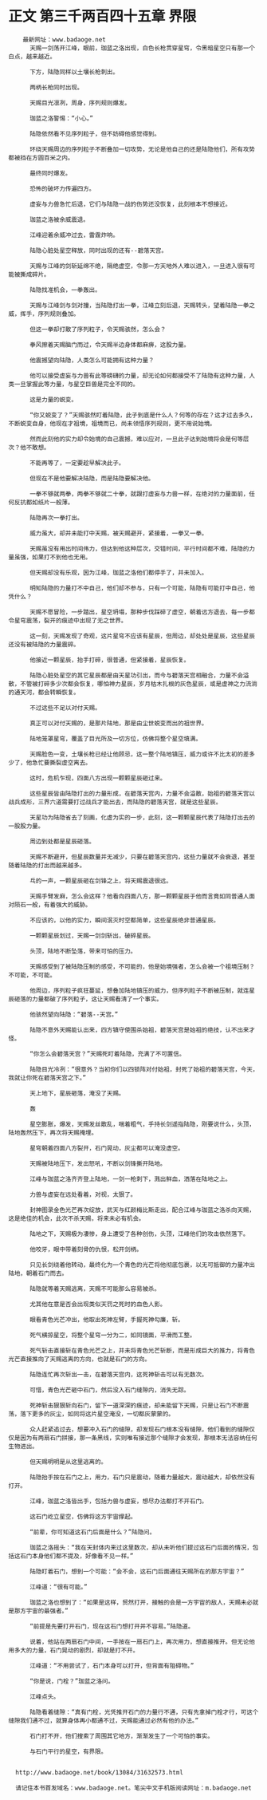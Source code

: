 # 正文 第三千两百四十五章 界限
        最新网址：www.badaoge.net
          天赐一剑荡开江峰，眼前，珈蓝之洛出现，白色长枪贯穿星穹，令黑暗星空只有那一个白点，越来越近。
      
          下方，陆隐同样以土壤长枪刺出。
      
          两柄长枪同时出现。
      
          天赐目光凛冽，周身，序列规则爆发。
      
          珈蓝之洛警惕：“小心。”
      
          陆隐依然看不见序列粒子，但不妨碍他感觉得到。
      
          环绕天赐周边的序列粒子不断叠加一切攻势，无论是他自己的还是陆隐他们，所有攻势都被挡在方圆百米之内。
      
          最终同时爆发。
      
          恐怖的破坏力传遍四方。
      
          虚妄与力兽急忙后退，它们与陆隐一战的伤势还没恢复，此刻根本不想接近。
      
          珈蓝之洛被余威震退。
      
          江峰迎着余威冲过去，雷霆炸响。
      
          陆隐心脏处星空释放，同时出现的还有--碧落天宫。
      
          天赐与江峰的剑斩延绵不绝，隔绝虚空，令那一方天地外人难以进入，一旦进入很有可能被撕成碎片。
      
          陆隐找准机会，一拳轰出。
      
          天赐与江峰剑与剑对撞，当陆隐打出一拳，江峰立刻后退，天赐转头，望着陆隐一拳之威，挥手，序列规则叠加。
      
          但这一拳却打散了序列粒子，令天赐骇然，怎么会？
      
          拳风擦着天赐脑门而过，令天赐半边身体都麻痹，这股力量。
      
          他震撼望向陆隐，人类怎么可能拥有这种力量？
      
          他可以接受虚妄与力兽有此等磅礴的力量，却无论如何都接受不了陆隐有这种力量，人类一旦掌握此等力量，与星空巨兽是完全不同的。
      
          这是力量的蜕变。
      
          “你又蜕变了？”天赐骇然盯着陆隐，此子到底是什么人？何等的存在？这才过去多久，不断蜕变自身，他现在才祖境，祖境而已，尚未领悟序列规则，更不用说始境。
      
          然而此刻他的实力却令始境的自己震撼，难以应对，一旦此子达到始境将会是何等层次？他不敢想。
      
          不能再等了，一定要趁早解决此子。
      
          但现在不是他要解决陆隐，而是陆隐要解决他。
      
          一拳不够就两拳，两拳不够就二十拳，就跟打虚妄与力兽一样，在绝对的力量面前，任何反抗都如纸片一般薄。
      
          陆隐再次一拳打出。
      
          威力虽大，却并未能打中天赐，被天赐避开，紧接着，一拳又一拳。
      
          天赐虽没有用出时间伟力，但达到他这种层次，交错时间，平行时间都不难，陆隐的力量虽强，如果打不到他也无用。
      
          但天赐却没有乐观，因为江峰，珈蓝之洛他们都停手了，并未加入。
      
          明知陆隐的力量打不中自己，他们却不参与，只有一个可能，陆隐有可能打中自己，他凭什么？
      
          天赐不愿冒险，一步踏出，星空坍塌，那种步伐踩碎了虚空，朝着远方退去，每一步都令星穹震荡，裂开的痕迹中出现了无之世界。
      
          这一刻，天赐发现了奇观，这片星穹不应该有星辰，但周边，却处处是星辰，这些星辰还没有被陆隐的力量震碎。
      
          他接近一颗星辰，抬手打碎，很普通，但紧接着，星辰恢复。
      
          陆隐心脏处星空的其它星辰都是由天星功引出，而今与碧落天宫相融合，力量不会溢散，不管被打碎多少次都会恢复，哪怕神力星辰，岁月枯木扎根的灰色星辰，或是虚神之力流淌的通天河，都会转瞬恢复。
      
          不过这些不足以对付天赐。
      
          真正可以对付天赐的，是那片陆地，那是由尘世蜕变而出的祖世界。
      
          陆地笼罩星穹，覆盖了目光所及一切方位，仿佛将整个星空填满。
      
          天赐脸色一变，土壤长枪已经让他顾忌，这一整个陆地镇压，威力或许不比太初的差多少了，他急忙要撕裂虚空离去。
      
          这时，危机乍现，四面八方出现一颗颗星辰砸过来。
      
          这些星辰皆由陆隐打出的力量形成，在碧落天宫内，力量不会溢散，始祖的碧落天宫以战兵成形，三界六道需要打过战兵才能出去，而陆隐的碧落天宫，就是这些星辰。
      
          天星功为陆隐省去了刻画，化虚为实的一步，此刻，这一颗颗星辰代表了陆隐打出去的一股股力量。
      
          周边到处都是星辰砸落。
      
          天赐不断避开，但星辰数量并无减少，只要在碧落天宫内，这些力量就不会衰退，甚至随着陆隐的打出而越来越多。
      
          乓的一声，一颗星辰砸在剑锋之上，将天赐震退很远。
      
          天赐手臂发麻，怎么会这样？他看向四面八方，那一颗颗星辰于他而言竟如同普通人面对陨石一般，有着强大的威胁。
      
          不应该的，以他的实力，瞬间泯灭时空都简单，这些星辰绝非普通星辰。
      
          一颗颗星辰划过，天赐一剑剑斩出，破碎星辰。
      
          头顶，陆地不断坠落，带来可怕的压力。
      
          天赐感受到了被陆隐压制的感受，不可能的，他是始境强者，怎么会被一个祖境压制？不可能，不可能。
      
          他周边，序列粒子疯狂蔓延，想叠加陆地镇压的威力，但序列粒子不断被压制，就连星辰砸落的力量都破了序列粒子，这让天赐看清了一个事实。
      
          他骇然望向陆隐：“碧落--天宫。”
      
          陆隐不意外天赐能认出来，四方镇守使围杀始祖，碧落天宫是始祖的绝技，认不出来才怪。
      
          “你怎么会碧落天宫？”天赐死盯着陆隐，充满了不可置信。
      
          陆隐目光冷冽：“很意外？当初你们以四锁阵对付始祖，封死了始祖的碧落天宫，今天，我就让你死在碧落天宫之下。”
      
          天上地下，星辰砸落，淹没了天赐。
      
          轰
      
          星空膨胀，爆发，天赐发丝散乱，喘着粗气，手持长剑遥指陆隐，刚要说什么，头顶，陆地轰然压下，再次将天赐掩埋。
      
          星穹朝着四面八方裂开，石门晃动，灰尘都可以淹没虚空。
      
          天赐被陆地压下，发出怒吼，不断以剑锋撕开陆地。
      
          江峰与珈蓝之洛齐齐登上陆地，一剑一枪刺下，溅出鲜血，洒落在陆地之上。
      
          力兽与虚妄在远处看着，对视，太狠了。
      
          封神图录金色光芒再次绽放，武天与红颜梅比斯走出，配合江峰与珈蓝之洛杀向天赐，这是绝佳的机会，此次不杀天赐，将来未必有机会。
      
          陆地之下，天赐极为凄惨，身上遭受了各种创伤，头顶，江峰他们的攻击依然落下。
      
          他咬牙，眼中带着刻骨的仇恨，松开剑柄。
      
          只见长剑绕着他转动，最终化为一个青色的光芒将他彻底包裹，以无可抵御的力量冲出陆地，朝着石门而去。
      
          陆隐就等着天赐逃离，天赐不可能那么容易被杀。
      
          尤其他在意是否会出现类似天罚之死时的血色人影。
      
          眼看青色光芒冲出，他取出死神左臂，手握死神勾廉，斩。
      
          死气横掠星空，将整个星穹一分为二，如同镜面，平滑而工整。
      
          死气斩击直接斩在青色光芒之上，并未将青色光芒斩断，而是形成巨大的推力，将青色光芒直接推向了天赐逃离的方向，也就是石门的方向。
      
          陆隐连忙再次斩出一击，在碧落天宫内，这死神斩击可以有无数次。
      
          可惜，青色光芒砸中石门，然后没入石门缝隙内，消失无踪。
      
          死神斩击狠狠斩向石门，留下一道深深的痕迹，却未能留下天赐，只是让石门不断震荡，落下更多的灰尘，如同将这片星空淹没，一切都灰蒙蒙的。
      
          众人赶紧追过去，想要冲入石门的缝隙，却发现石门根本没有缝隙，他们看到的缝隙仅仅是因为有两扇石门拼接，那一条黑线，实则唯有接近那个缝隙才会发现，那根本无法容纳任何生物进出。
      
          但天赐明明是从这里逃离的。
      
          陆隐抬手按在石门之上，用力，石门只是震动，随着力量越大，震动越大，却依然没有打开。
      
          江峰，珈蓝之洛皆出手，包括力兽与虚妄，想尽办法都打不开石门。
      
          这石门屹立星空，仿佛将这方宇宙撑起。
      
          “前辈，你可知道这石门后面是什么？”陆隐问。
      
          珈蓝之洛摇头：“我在天封体内来过这里数次，却从未听他们提过这石门后面的情况，包括这石门本身他们都不提及，好像看不见一样。”
      
          陆隐盯着石门，想到一个可能：“会不会，这石门后面通往天赐所在的那方宇宙？”
      
          江峰道：“很有可能。”
      
          珈蓝之洛也想到了：“如果是这样，贸然打开，接触的会是一方宇宙的敌人，天赐未必就是那方宇宙的最强者。”
      
          “前提是先要打开石门，现在这石门想打开并不容易。”陆隐道。
      
          说着，他站在两扇石门中间，一手按在一扇石门上，再次用力，想直接推开。但无论他用多大的力量，石门晃动的剧烈，却就是打不开。
      
          江峰道：“不用尝试了，石门本身可以打开，但背面有阻碍物。”
      
          “你是说，门栓？”珈蓝之洛问。
      
          江峰点头。
      
          陆隐看着缝隙：“真有门栓，光凭推开石门的力量行不通，只有先拿掉门栓才行，可这个缝隙我们通不过，就算身体再小都通不过，天赐能通过必然有他的办法。”
      
          石门打不开，他们搜索了周围其它地方，渐渐发生了一个可怕的事实。
      
          与石门平行的星空，有界限。
      
      
      http://www.badaoge.net/book/13084/31632573.html
      
      请记住本书首发域名：www.badaoge.net。笔尖中文手机版阅读网址：m.badaoge.net